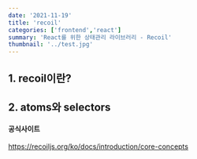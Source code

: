 ```yaml
---
date: '2021-11-19'
title: 'recoil'
categories: ['frontend','react']
summary: 'React를 위한 상태관리 라이브러리 - Recoil'
thumbnail: '../test.jpg'
---
```


## 1. recoil이란?

## 2. atoms와 selectors



#### 공식사이트
https://recoiljs.org/ko/docs/introduction/core-concepts